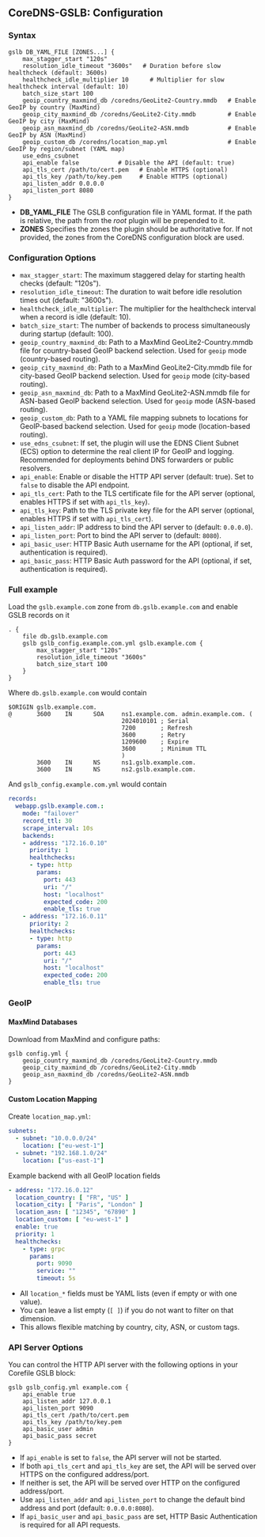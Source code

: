 ## CoreDNS-GSLB: Configuration 

### Syntax

~~~
gslb DB_YAML_FILE [ZONES...] {
    max_stagger_start "120s"
    resolution_idle_timeout "3600s"   # Duration before slow healthcheck (default: 3600s)
    healthcheck_idle_multiplier 10      # Multiplier for slow healthcheck interval (default: 10)
    batch_size_start 100
    geoip_country_maxmind_db /coredns/GeoLite2-Country.mmdb   # Enable GeoIP by country (MaxMind)
    geoip_city_maxmind_db /coredns/GeoLite2-City.mmdb         # Enable GeoIP by city (MaxMind)
    geoip_asn_maxmind_db /coredns/GeoLite2-ASN.mmdb           # Enable GeoIP by ASN (MaxMind)
    geoip_custom_db /coredns/location_map.yml                 # Enable GeoIP by region/subnet (YAML map)
    use_edns_csubnet
    api_enable false           # Disable the API (default: true)
    api_tls_cert /path/to/cert.pem   # Enable HTTPS (optional)
    api_tls_key /path/to/key.pem     # Enable HTTPS (optional)
    api_listen_addr 0.0.0.0
    api_listen_port 8080
}
~~~

* **DB_YAML_FILE** The GSLB configuration file in YAML format. If the path is relative, the path from the *root*
  plugin will be prepended to it.
* **ZONES** Specifies the zones the plugin should be authoritative for. If not provided, the zones from the CoreDNS configuration block are used.

### Configuration Options

* `max_stagger_start`: The maximum staggered delay for starting health checks (default: "120s").
* `resolution_idle_timeout`: The duration to wait before idle resolution times out (default: "3600s").
* `healthcheck_idle_multiplier`: The multiplier for the healthcheck interval when a record is idle (default: 10).
* `batch_size_start`: The number of backends to process simultaneously during startup (default: 100).
* `geoip_country_maxmind_db`: Path to a MaxMind GeoLite2-Country.mmdb file for country-based GeoIP backend selection. Used for `geoip` mode (country-based routing).
* `geoip_city_maxmind_db`: Path to a MaxMind GeoLite2-City.mmdb file for city-based GeoIP backend selection. Used for `geoip` mode (city-based routing).
* `geoip_asn_maxmind_db`: Path to a MaxMind GeoLite2-ASN.mmdb file for ASN-based GeoIP backend selection. Used for `geoip` mode (ASN-based routing).
* `geoip_custom_db`: Path to a YAML file mapping subnets to locations for GeoIP-based backend selection. Used for `geoip` mode (location-based routing).
* `use_edns_csubnet`: If set, the plugin will use the EDNS Client Subnet (ECS) option to determine the real client IP for GeoIP and logging. Recommended for deployments behind DNS forwarders or public resolvers.
* `api_enable`: Enable or disable the HTTP API server (default: true). Set to `false` to disable the API endpoint.
* `api_tls_cert`: Path to the TLS certificate file for the API server (optional, enables HTTPS if set with `api_tls_key`).
* `api_tls_key`: Path to the TLS private key file for the API server (optional, enables HTTPS if set with `api_tls_cert`).
* `api_listen_addr`: IP address to bind the API server to (default: `0.0.0.0`).
* `api_listen_port`: Port to bind the API server to (default: `8080`).
* `api_basic_user`: HTTP Basic Auth username for the API (optional, if set, authentication is required).
* `api_basic_pass`: HTTP Basic Auth password for the API (optional, if set, authentication is required).

### Full example

Load the `gslb.example.com` zone from `db.gslb.example.com` and enable GSLB records on it

~~~ corefile
. {
    file db.gslb.example.com
    gslb gslb_config.example.com.yml gslb.example.com {
        max_stagger_start "120s"
        resolution_idle_timeout "3600s"
        batch_size_start 100
    }
}
~~~

Where `db.gslb.example.com` would contain 

~~~ text
$ORIGIN gslb.example.com.
@       3600    IN      SOA     ns1.example.com. admin.example.com. (
                                2024010101 ; Serial
                                7200       ; Refresh
                                3600       ; Retry
                                1209600    ; Expire
                                3600       ; Minimum TTL
                                )
        3600    IN      NS      ns1.gslb.example.com.
        3600    IN      NS      ns2.gslb.example.com.
~~~

And `gslb_config.example.com.yml` would contain 

~~~ yaml
records:
  webapp.gslb.example.com.:
    mode: "failover"
    record_ttl: 30
    scrape_interval: 10s
    backends:
    - address: "172.16.0.10"
      priority: 1
      healthchecks:
      - type: http
        params:
          port: 443
          uri: "/"
          host: "localhost"
          expected_code: 200
          enable_tls: true
    - address: "172.16.0.11"
      priority: 2
      healthchecks:
      - type: http
        params:
          port: 443
          uri: "/"
          host: "localhost"
          expected_code: 200
          enable_tls: true
~~~

### GeoIP

#### MaxMind Databases

Download from MaxMind and configure paths:
```
gslb config.yml {
    geoip_country_maxmind_db /coredns/GeoLite2-Country.mmdb
    geoip_city_maxmind_db /coredns/GeoLite2-City.mmdb
    geoip_asn_maxmind_db /coredns/GeoLite2-ASN.mmdb
}
```

#### Custom Location Mapping

Create `location_map.yml`:
```yaml
subnets:
  - subnet: "10.0.0.0/24"
    location: ["eu-west-1"]
  - subnet: "192.168.1.0/24" 
    location: ["us-east-1"]
```

Example backend with all GeoIP location fields

~~~yaml
- address: "172.16.0.12"
  location_country: [ "FR", "US" ]
  location_city: [ "Paris", "London" ]
  location_asn: [ "12345", "67890" ]
  location_custom: [ "eu-west-1" ]
  enable: true
  priority: 1
  healthchecks:
    - type: grpc
      params:
        port: 9090
        service: ""
        timeout: 5s
~~~

- All `location_*` fields must be YAML lists (even if empty or with one value).
- You can leave a list empty (`[ ]`) if you do not want to filter on that dimension.
- This allows flexible matching by country, city, ASN, or custom tags.

### API Server Options

You can control the HTTP API server with the following options in your Corefile GSLB block:

```
gslb gslb_config.yml example.com {
    api_enable true
    api_listen_addr 127.0.0.1
    api_listen_port 9090
    api_tls_cert /path/to/cert.pem
    api_tls_key /path/to/key.pem
    api_basic_user admin
    api_basic_pass secret
}
```

- If `api_enable` is set to `false`, the API server will not be started.
- If both `api_tls_cert` and `api_tls_key` are set, the API will be served over HTTPS on the configured address/port.
- If neither is set, the API will be served over HTTP on the configured address/port.
- Use `api_listen_addr` and `api_listen_port` to change the default bind address and port (default: `0.0.0.0:8080`).
- If `api_basic_user` and `api_basic_pass` are set, HTTP Basic Authentication is required for all API requests.




